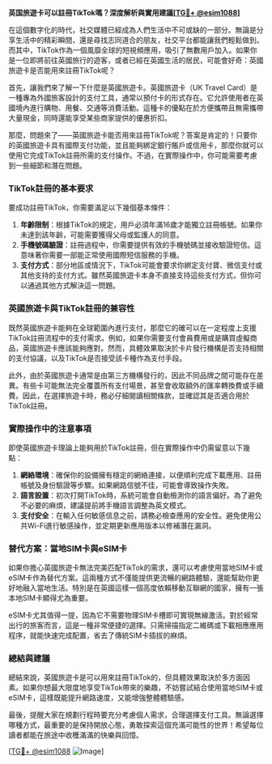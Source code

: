 **英国旅遊卡可以註冊TikTok嗎？深度解析與實用建議[[TG💪+ @esim1088](https://t.me/s/esim1088)]**

在這個數字化的時代，社交媒體已經成為人們生活中不可或缺的一部分。無論是分享生活中的精彩瞬間，還是尋找志同道合的朋友，社交平台都能讓我們輕鬆做到。而其中，TikTok作為一個風靡全球的短視頻應用，吸引了無數用戶加入。如果你是一位即將前往英國旅行的遊客，或者已經在英國生活的居民，可能會好奇：英國旅遊卡是否能用來註冊TikTok呢？

首先，讓我們來了解一下什麼是英國旅遊卡。英國旅遊卡（UK Travel Card）是一種專為外國旅客設計的支付工具，通常以預付卡的形式存在。它允許使用者在英國境內進行購物、用餐、交通等消費活動。這種卡的優點在於方便攜帶且無需攜帶大量現金，同時還能享受某些商家提供的優惠折扣。

那麼，問題來了——英國旅遊卡能否用來註冊TikTok呢？答案是肯定的！只要你的英國旅遊卡具有國際支付功能，並且能夠綁定銀行賬戶或信用卡，那麼你就可以使用它完成TikTok註冊所需的支付操作。不過，在實際操作中，你可能需要考慮到一些細節和潛在問題。

### TikTok註冊的基本要求

要成功註冊TikTok，你需要滿足以下幾個基本條件：

1. **年齡限制**：根據TikTok的規定，用戶必須年滿16歲才能獨立註冊帳號。如果你未達到該年齡，可能需要獲得父母或監護人的同意。
2. **手機號碼驗證**：註冊過程中，你需要提供有效的手機號碼並接收驗證短信。這意味著你需要一部能正常使用國際短信服務的手機。
3. **支付方式**：部分地區或情況下，TikTok可能會要求你綁定支付寶、微信支付或其他支持的支付方式。雖然英國旅遊卡本身不直接支持這些支付方式，但你可以通過其他方式解決這一問題。

### 英國旅遊卡與TikTok註冊的兼容性

既然英國旅遊卡能夠在全球範圍內進行支付，那麼它的確可以在一定程度上支援TikTok註冊流程中的支付需求。例如，如果你需要支付會員費用或是購買虛擬商品，英國旅遊卡應該能夠應對。然而，具體效果取決於卡片發行機構是否支持相關的支付協議，以及TikTok是否接受該卡種作為支付手段。

此外，由於英國旅遊卡通常是由第三方機構發行的，因此不同品牌之間可能存在差異。有些卡可能無法完全覆蓋所有支付場景，甚至會收取額外的匯率轉換費或手續費。因此，在選擇旅遊卡時，務必仔細閱讀相關條款，並確認其是否適合用於TikTok註冊。

### 實際操作中的注意事項

即使英國旅遊卡理論上能夠用於TikTok註冊，但在實際操作中仍需留意以下幾點：

1. **網絡環境**：確保你的設備擁有穩定的網絡連接，以便順利完成下載應用、註冊帳號及身份驗證等步驟。如果網路信號不佳，可能會導致操作失敗。
2. **語言設置**：初次打開TikTok時，系統可能會自動檢測你的語言偏好。為了避免不必要的麻煩，建議提前將手機語言調整為英文模式。
3. **支付安全**：在輸入任何敏感信息之前，請務必檢查應用的安全性。避免使用公共Wi-Fi進行敏感操作，並定期更新應用版本以修補潛在漏洞。

### 替代方案：當地SIM卡與eSIM卡

如果你擔心英國旅遊卡無法完美匹配TikTok的需求，還可以考慮使用當地SIM卡或eSIM卡作為替代方案。這兩種方式不僅能提供更流暢的網路體驗，還能幫助你更好地融入當地生活。特別是在英國這樣一個高度依賴移動互聯網的國家，擁有一張本地SIM卡顯得尤為重要。

eSIM卡尤其值得一提，因為它不需要物理SIM卡槽即可實現無線激活。對於經常出行的旅客而言，這是一種非常便捷的選擇。只需掃描指定二維碼或下載相應應用程序，就能快速完成配置，省去了傳統SIM卡插拔的麻煩。

### 總結與建議

總結來說，英國旅遊卡是可以用來註冊TikTok的，但具體效果取決於多方面因素。如果你想最大限度地享受TikTok帶來的樂趣，不妨嘗試結合使用當地SIM卡或eSIM卡，這樣既能提升網路速度，又能增強整體體驗感。

最後，提醒大家在規劃行程時要充分考慮個人需求，合理選擇支付工具。無論選擇哪種方式，最重要的是保持開放心態，勇敢探索這個充滿可能性的世界！希望每位讀者都能在旅途中收穫滿滿的快樂與回憶。

[[TG💪+ @esim1088](https://t.me/s/esim1088) ![Image](https://i.postimg.cc/4NQfJmqS/Snipaste-2025-05-13-00-14-12.png)]